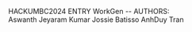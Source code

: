 HACKUMBC2024 ENTRY
WorkGen
-- AUTHORS:  
            Aswanth Jeyaram Kumar
            Jossie Batisso
            AnhDuy Tran

